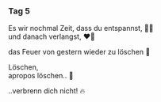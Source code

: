 ### Tag 5 

Es wir nochmal Zeit, dass du entspannst, 💆‍♀️  
und danach verlangst, ❤️‍🔥
  
das Feuer von gestern wieder zu löschen 🌊  
  
Löschen,  
apropos löschen.. 🧯  
  
..verbrenn dich nicht! 🔥